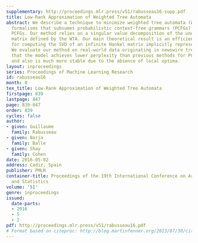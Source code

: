 ```yaml
---
supplementary: http://proceedings.mlr.press/v51/rabusseau16-supp.pdf
title: Low-Rank Approximation of Weighted Tree Automata
abstract: We describe a technique to minimize weighted tree automata (WTA), a powerful
  formalisms that subsumes probabilistic context-free grammars (PCFGs) and latent-variable
  PCFGs. Our method relies on a singular value decomposition of the underlying Hankel
  matrix defined by the WTA. Our main theoretical result is an efficient algorithm
  for computing the SVD of an infinite Hankel matrix implicitly represented as a WTA.
  We evaluate our method on real-world data originating in newswire treebank. We show
  that the model achieves lower perplexity than previous methods for PCFG minimization,
  and also is much more stable due to the absence of local optima.
layout: inproceedings
series: Proceedings of Machine Learning Research
id: rabusseau16
month: 0
tex_title: Low-Rank Approximation of Weighted Tree Automata
firstpage: 839
lastpage: 847
page: 839-847
order: 839
cycles: false
author:
- given: Guillaume
  family: Rabusseau
- given: Borja
  family: Balle
- given: Shay
  family: Cohen
date: 2016-05-02
address: Cadiz, Spain
publisher: PMLR
container-title: Proceedings of the 19th International Conference on Artificial Intelligence
  and Statistics
volume: '51'
genre: inproceedings
issued:
  date-parts:
  - 2016
  - 5
  - 2
pdf: http://proceedings.mlr.press/v51/rabusseau16.pdf
# Format based on citeproc: http://blog.martinfenner.org/2013/07/30/citeproc-yaml-for-bibliographies/
---
```

